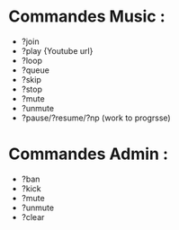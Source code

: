 # Commandes Music  :
- ?join 
- ?play {Youtube url}
- ?loop
- ?queue
- ?skip
- ?stop
- ?mute
- ?unmute
- ?pause/?resume/?np (work to progrsse)

# Commandes Admin  :
- ?ban
- ?kick
- ?mute
- ?unmute
- ?clear


